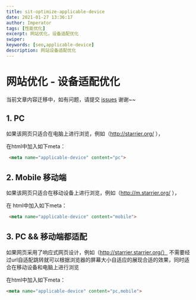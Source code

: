 ```yaml
---
title: sit-optimize-applicable-device
date: 2021-01-27 13:36:17
author: Imperator
tags: [性能优化]
excerpt: 网站优化，设备适配优化
swiper:
keywords: [seo,applicable-device]
description: 网站设备适配优化
---
```


# 网站优化 - 设备适配优化

当前文章内容迁移中，如有问题，请提交 [issues](https://github.com/Starrier/starrier.github.io/issues) 谢谢~~

## 1. PC 

如果该网页只适合在电脑上进行浏览，例如（http://starrier.org/ ），

在html中加入如下meta：

```html
 <meta name="applicable-device" content="pc">  
```


## 2. Mobile 移动端
如果该网页只适合在移动设备上进行浏览，例如（http://m.starrier.org/ ），

在 html中加入如下meta：

```html
 <meta name="applicable-device" content="mobile"> 
```

## 3. PC && 移动端都适配

如果网页采用了响应式网页设计，例如（http://starrier.starrier.org/） 不需要经过url自适配跳转就可以根据浏览器的屏幕大小自适应的展现合适的效果，同时适合在移动设备和电脑上进行浏览

在html中加入如下meta：  

```html
<meta name="applicable-device" content="pc,mobile">

```

